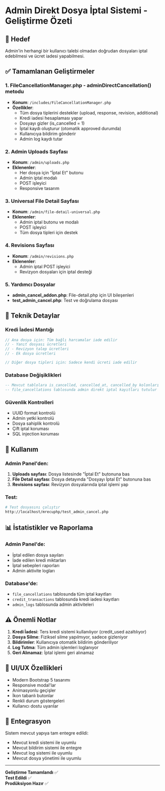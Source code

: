 # Admin Direkt Dosya İptal Sistemi - Geliştirme Özeti

## 🎯 Hedef
Admin'in herhangi bir kullanıcı talebi olmadan doğrudan dosyaları iptal edebilmesi ve ücret iadesi yapabilmesi.

## ✅ Tamamlanan Geliştirmeler

### 1. FileCancellationManager.php - adminDirectCancellation() metodu
- **Konum**: `/includes/FileCancellationManager.php`
- **Özellikler**:
  - Tüm dosya tiplerini destekler (upload, response, revision, additional)
  - Kredi iadesi hesaplaması yapar
  - Dosyayı gizler (is_cancelled = 1)
  - İptal kaydı oluşturur (otomatik approved durumda)
  - Kullanıcıya bildirim gönderir
  - Admin log kaydı tutar

### 2. Admin Uploads Sayfası
- **Konum**: `/admin/uploads.php`
- **Eklenenler**:
  - Her dosya için "İptal Et" butonu
  - Admin iptal modalı
  - POST işleyici
  - Responsive tasarım

### 3. Universal File Detail Sayfası  
- **Konum**: `/admin/file-detail-universal.php`
- **Eklenenler**:
  - Admin iptal butonu ve modalı
  - POST işleyici
  - Tüm dosya tipleri için destek

### 4. Revisions Sayfası
- **Konum**: `/admin/revisions.php`
- **Eklenenler**:
  - Admin iptal POST işleyici
  - Revizyon dosyaları için iptal desteği

### 5. Yardımcı Dosyalar
- **admin_cancel_addon.php**: File-detail.php için UI bileşenleri
- **test_admin_cancel.php**: Test ve doğrulama dosyası

## 🔧 Teknik Detaylar

### Kredi İadesi Mantığı
```php
// Ana dosya için: Tüm bağlı harcamalar iade edilir
// - Yanıt dosyası ücretleri
// - Revizyon talep ücretleri  
// - Ek dosya ücretleri

// Diğer dosya tipleri için: Sadece kendi ücreti iade edilir
```

### Database Değişiklikleri
```sql
-- Mevcut tablolara is_cancelled, cancelled_at, cancelled_by kolonları eklendi
-- file_cancellations tablosunda admin direkt iptal kayıtları tutulur
```

### Güvenlik Kontrolleri
- UUID format kontrolü
- Admin yetki kontrolü
- Dosya sahiplik kontrolü
- Çift iptal koruması
- SQL injection koruması

## 🚀 Kullanım

### Admin Panel'den:
1. **Uploads sayfası**: Dosya listesinde "İptal Et" butonuna bas
2. **File Detail sayfası**: Dosya detayında "Dosyayı İptal Et" butonuna bas
3. **Revisions sayfası**: Revizyon dosyalarında iptal işlemi yap

### Test:
```bash
# Test dosyasını çalıştır
http://localhost/mrecuphp/test_admin_cancel.php
```

## 📊 İstatistikler ve Raporlama

### Admin Panel'de:
- İptal edilen dosya sayıları
- İade edilen kredi miktarları
- İptal sebepleri raporları
- Admin aktivite logları

### Database'de:
- `file_cancellations` tablosunda tüm iptal kayıtları
- `credit_transactions` tablosunda kredi iadesi kayıtları
- `admin_logs` tablosunda admin aktiviteleri

## ⚠️ Önemli Notlar

1. **Kredi İadesi**: Ters kredi sistemi kullanılıyor (credit_used azaltılıyor)
2. **Dosya Silme**: Fiziksel silme yapılmıyor, sadece gizleniyor
3. **Bildirimler**: Kullanıcıya otomatik bildirim gönderiliyor
4. **Log Tutma**: Tüm admin işlemleri loglanıyor
5. **Geri Alınamaz**: İptal işlemi geri alınamaz

## 🎨 UI/UX Özellikleri

- Modern Bootstrap 5 tasarımı
- Responsive modal'lar
- Animasyonlu geçişler
- İkon tabanlı butonlar
- Renkli durum göstergeleri
- Kullanıcı dostu uyarılar

## 🔄 Entegrasyon

Sistem mevcut yapıya tam entegre edildi:
- Mevcut kredi sistemi ile uyumlu
- Mevcut bildirim sistemi ile entegre
- Mevcut log sistemi ile uyumlu
- Mevcut dosya yönetimi ile uyumlu

---

**Geliştirme Tamamlandı** ✅  
**Test Edildi** ✅  
**Prodüksiyon Hazır** ✅
